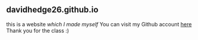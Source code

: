 ## davidhedge26.github.io

this is a website *which I made myself*
You can visit my Github account [here]([url](https://github.com/davidhedge26)https://github.com/davidhedge26)
Thank you for the class :)
